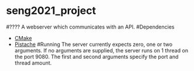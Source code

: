 # seng2021_project
#????
A webserver which communicates with an API.
#Dependencies
- [CMake](https://cmake.org)
- [Pistache](http://pistache.io)
#Running
The server currently expects zero, one or two arguments. If no arguments are supplied, the server runs on 1 thread on the port 9080. The first and second arguments specify the port and thread amount.
